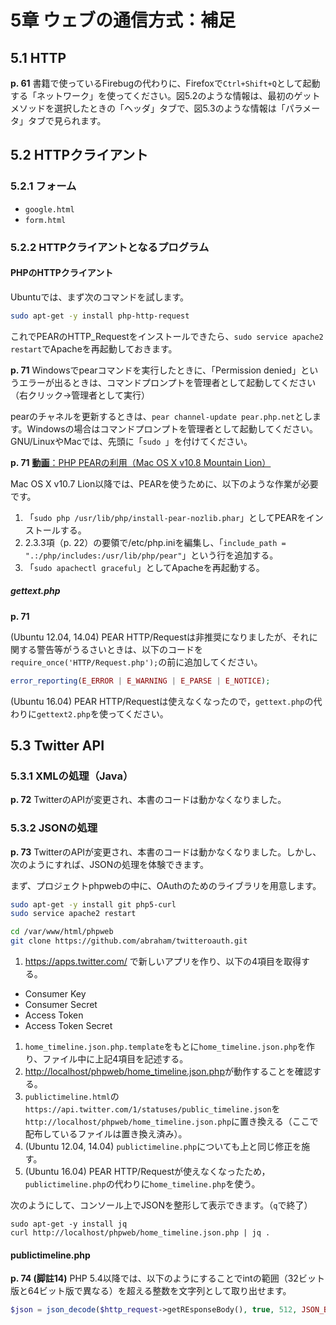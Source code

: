 # 5章 ウェブの通信方式：補足

## 5.1 HTTP

**p. 61** 書籍で使っているFirebugの代わりに、Firefoxで`Ctrl+Shift+Q`として起動する「ネットワーク」を使ってください。図5.2のような情報は、最初のゲットメソッドを選択したときの「ヘッダ」タブで、図5.3のような情報は「パラメータ」タブで見られます。

## 5.2 HTTPクライアント

### 5.2.1 フォーム

* `google.html`
* `form.html`

### 5.2.2 HTTPクライアントとなるプログラム

#### PHPのHTTPクライアント

Ubuntuでは、まず次のコマンドを試します。

```bash
sudo apt-get -y install php-http-request
```

これでPEARのHTTP_Requestをインストールできたら、`sudo service apache2 restart`でApacheを再起動しておきます。

**p. 71** Windowsでpearコマンドを実行したときに、「Permission denied」というエラーが出るときは、コマンドプロンプトを管理者として起動してください（右クリック→管理者として実行）

pearのチャネルを更新するときは、`pear channel-update pear.php.net`とします。Windowsの場合はコマンドプロンプトを管理者として起動してください。GNU/LinuxやMacでは、先頭に「`sudo `」を付けてください。

**p. 71** [**動画**：PHP PEARの利用（Mac OS X v10.8 Mountain Lion）](http://youtu.be/XsFjv3Drrek)

Mac OS X v10.7 Lion以降では、PEARを使うために、以下のような作業が必要です。

1. 「`sudo php /usr/lib/php/install-pear-nozlib.phar`」としてPEARをインストールする。
1. 2.3.3項（p. 22）の要領で/etc/php.iniを編集し、「`include_path = ".:/php/includes:/usr/lib/php/pear"`」という行を追加する。
1. 「`sudo apachectl graceful`」としてApacheを再起動する。

##### gettext.php

**p. 71**

(Ubuntu 12.04, 14.04) PEAR HTTP/Requestは非推奨になりましたが、それに関する警告等がうるさいときは、以下のコードを`require_once('HTTP/Request.php');`の前に追加してください。

```PHP
error_reporting(E_ERROR | E_WARNING | E_PARSE | E_NOTICE);
```

(Ubuntu 16.04) PEAR HTTP/Requestは使えなくなったので，`gettext.php`の代わりに`gettext2.php`を使ってください。

## 5.3 Twitter API

### 5.3.1 XMLの処理（Java）

**p. 72** TwitterのAPIが変更され、本書のコードは動かなくなりました。

### 5.3.2 JSONの処理

**p. 73** TwitterのAPIが変更され、本書のコードは動かなくなりました。しかし、次のようにすれば、JSONの処理を体験できます。

まず、プロジェクトphpwebの中に、OAuthのためのライブラリを用意します。

```bash
sudo apt-get -y install git php5-curl
sudo service apache2 restart

cd /var/www/html/phpweb
git clone https://github.com/abraham/twitteroauth.git
```

1. https://apps.twitter.com/ で新しいアプリを作り、以下の4項目を取得する。
 * Consumer Key
 * Consumer Secret
 * Access Token
 * Access Token Secret
1. `home_timeline.json.php.template`をもとに`home_timeline.json.php`を作り、ファイル中に上記4項目を記述する。
1. [http://localhost/phpweb/home_timeline.json.php](http://localhost/phpweb/home_timeline.json.php)が動作することを確認する。
1. `publictimeline.html`の`https://api.twitter.com/1/statuses/public_timeline.json`を`http://localhost/phpweb/home_timeline.json.php`に置き換える（ここで配布しているファイルは置き換え済み）。
1. (Ubuntu 12.04, 14.04) `publictimeline.php`についても上と同じ修正を施す。
1. (Ubuntu 16.04) PEAR HTTP/Requestが使えなくなったため，`publictimeline.php`の代わりに`home_timeline.php`を使う。

次のようにして、コンソール上でJSONを整形して表示できます。（`q`で終了）

```
sudo apt-get -y install jq
curl http://localhost/phpweb/home_timeline.json.php | jq .
```

#### publictimeline.php

**p. 74 (脚註14)** PHP 5.4以降では、以下のようにすることでintの範囲（32ビット版と64ビット版で異なる）を超える整数を文字列として取り出せます。

```PHP
$json = json_decode($http_request->getREsponseBody(), true, 512, JSON_BIGINT_AS_STRING);
```
